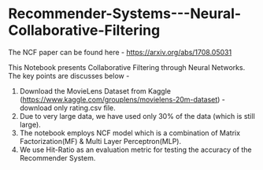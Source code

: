 # Recommender-Systems---Neural-Collaborative-Filtering

The NCF paper can be found here - https://arxiv.org/abs/1708.05031


This Notebook presents Collaborative Filtering through Neural Networks. The key points are discusses below - 
1. Download the MovieLens Dataset from Kaggle (https://www.kaggle.com/grouplens/movielens-20m-dataset) - download only rating.csv file.
2. Due to very large data, we have used only 30% of the data (which is still large).
3. The notebook employs NCF model which is a combination of Matrix Factorization(MF) & Multi Layer Perceptron(MLP).
4. We use Hit-Ratio as an evaluation metric for testing the accuracy of the Recommender System.
